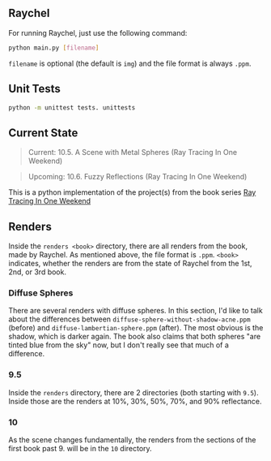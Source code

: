 ## Raychel

For running Raychel, just use the following command:
```bash
python main.py [filename]
```
`filename` is optional (the default is `img`) and the file format is always `.ppm`.

## Unit Tests

```bash
python -m unittest tests. unittests
```

## Current State

> Current: 10.5. A Scene with Metal Spheres (Ray Tracing In One Weekend)

> Upcoming: 10.6. Fuzzy Reflections (Ray Tracing In One Weekend)

This is a python implementation of the project(s) from the book series [Ray Tracing In One Weekend](https://raytracing.github.io)

## Renders

Inside the `renders <book>` directory, there are all renders from the book, made by Raychel. As mentioned above, the file format is `.ppm`. `<book>` indicates, whether the renders are from the state of Raychel from the 1st, 2nd, or 3rd book.

### Diffuse Spheres

There are several renders with diffuse spheres. In this section, I'd like to talk about the differences between `diffuse-sphere-without-shadow-acne.ppm` (before) and `diffuse-lambertian-sphere.ppm` (after). The most obvious is the shadow, which is darker again. The book also claims that both spheres "are tinted blue from the sky" now, but I don't really see that much of a difference.

### 9.5

Inside the `renders` directory, there are 2 directories (both starting with `9.5`). Inside those are the renders at 10%, 30%, 50%, 70%, and 90% reflectance.

### 10

As the scene changes fundamentally, the renders from the sections of the first book past 9. will be in the `10` directory.
